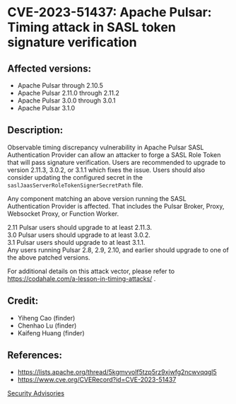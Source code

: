 # CVE-2023-51437: Apache Pulsar: Timing attack in SASL token signature verification 

## Affected versions:

- Apache Pulsar through 2.10.5
- Apache Pulsar 2.11.0 through 2.11.2
- Apache Pulsar 3.0.0 through 3.0.1
- Apache Pulsar 3.1.0

## Description:

Observable timing discrepancy vulnerability in Apache Pulsar SASL Authentication Provider can allow an attacker to forge a SASL Role Token that will pass signature verification.
Users are recommended to upgrade to version 2.11.3, 3.0.2, or 3.1.1 which fixes the issue. Users should also consider updating the configured secret in the `saslJaasServerRoleTokenSignerSecretPath` file.

Any component matching an above version running the SASL Authentication Provider is affected. That includes the Pulsar Broker, Proxy, Websocket Proxy, or Function Worker.

2.11 Pulsar users should upgrade to at least 2.11.3.<br/>
3.0 Pulsar users should upgrade to at least 3.0.2.<br/>
3.1 Pulsar users should upgrade to at least 3.1.1.<br/>
Any users running Pulsar 2.8, 2.9, 2.10, and earlier should upgrade to one of the above patched versions.<br/>

For additional details on this attack vector, please refer to  https://codahale.com/a-lesson-in-timing-attacks/ .

## Credit:

- Yiheng Cao (finder)
- Chenhao Lu  (finder)
- Kaifeng Huang (finder)

## References:

- https://lists.apache.org/thread/5kgmvvolf5tzp5rz9xjwfg2ncwvqqgl5
- https://www.cve.org/CVERecord?id=CVE-2023-51437

[Security Advisories](index.md)